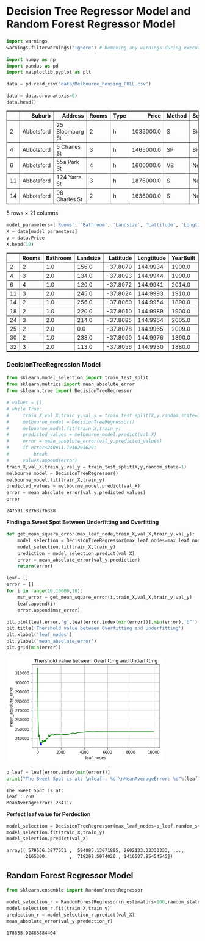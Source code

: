 # Decision Tree Regressor Model and Random Forest Regressor Model

```python
import warnings 
warnings.filterwarnings("ignore") # Removing any warnings during execution
```


```python
import numpy as np
import pandas as pd
import matplotlib.pyplot as plt
```


```python
data = pd.read_csv('data/Melbourne_housing_FULL.csv')
```


```python
data = data.dropna(axis=0)
data.head()
```



<div>
<table border="1" class="dataframe">
  <thead>
    <tr style="text-align: right;">
      <th></th>
      <th>Suburb</th>
      <th>Address</th>
      <th>Rooms</th>
      <th>Type</th>
      <th>Price</th>
      <th>Method</th>
      <th>SellerG</th>
      <th>Date</th>
      <th>Distance</th>
      <th>Postcode</th>
      <th>...</th>
      <th>Bathroom</th>
      <th>Car</th>
      <th>Landsize</th>
      <th>BuildingArea</th>
      <th>YearBuilt</th>
      <th>CouncilArea</th>
      <th>Lattitude</th>
      <th>Longtitude</th>
      <th>Regionname</th>
      <th>Propertycount</th>
    </tr>
  </thead>
  <tbody>
    <tr>
      <td>2</td>
      <td>Abbotsford</td>
      <td>25 Bloomburg St</td>
      <td>2</td>
      <td>h</td>
      <td>1035000.0</td>
      <td>S</td>
      <td>Biggin</td>
      <td>4/02/2016</td>
      <td>2.5</td>
      <td>3067.0</td>
      <td>...</td>
      <td>1.0</td>
      <td>0.0</td>
      <td>156.0</td>
      <td>79.0</td>
      <td>1900.0</td>
      <td>Yarra City Council</td>
      <td>-37.8079</td>
      <td>144.9934</td>
      <td>Northern Metropolitan</td>
      <td>4019.0</td>
    </tr>
    <tr>
      <td>4</td>
      <td>Abbotsford</td>
      <td>5 Charles St</td>
      <td>3</td>
      <td>h</td>
      <td>1465000.0</td>
      <td>SP</td>
      <td>Biggin</td>
      <td>4/03/2017</td>
      <td>2.5</td>
      <td>3067.0</td>
      <td>...</td>
      <td>2.0</td>
      <td>0.0</td>
      <td>134.0</td>
      <td>150.0</td>
      <td>1900.0</td>
      <td>Yarra City Council</td>
      <td>-37.8093</td>
      <td>144.9944</td>
      <td>Northern Metropolitan</td>
      <td>4019.0</td>
    </tr>
    <tr>
      <td>6</td>
      <td>Abbotsford</td>
      <td>55a Park St</td>
      <td>4</td>
      <td>h</td>
      <td>1600000.0</td>
      <td>VB</td>
      <td>Nelson</td>
      <td>4/06/2016</td>
      <td>2.5</td>
      <td>3067.0</td>
      <td>...</td>
      <td>1.0</td>
      <td>2.0</td>
      <td>120.0</td>
      <td>142.0</td>
      <td>2014.0</td>
      <td>Yarra City Council</td>
      <td>-37.8072</td>
      <td>144.9941</td>
      <td>Northern Metropolitan</td>
      <td>4019.0</td>
    </tr>
    <tr>
      <td>11</td>
      <td>Abbotsford</td>
      <td>124 Yarra St</td>
      <td>3</td>
      <td>h</td>
      <td>1876000.0</td>
      <td>S</td>
      <td>Nelson</td>
      <td>7/05/2016</td>
      <td>2.5</td>
      <td>3067.0</td>
      <td>...</td>
      <td>2.0</td>
      <td>0.0</td>
      <td>245.0</td>
      <td>210.0</td>
      <td>1910.0</td>
      <td>Yarra City Council</td>
      <td>-37.8024</td>
      <td>144.9993</td>
      <td>Northern Metropolitan</td>
      <td>4019.0</td>
    </tr>
    <tr>
      <td>14</td>
      <td>Abbotsford</td>
      <td>98 Charles St</td>
      <td>2</td>
      <td>h</td>
      <td>1636000.0</td>
      <td>S</td>
      <td>Nelson</td>
      <td>8/10/2016</td>
      <td>2.5</td>
      <td>3067.0</td>
      <td>...</td>
      <td>1.0</td>
      <td>2.0</td>
      <td>256.0</td>
      <td>107.0</td>
      <td>1890.0</td>
      <td>Yarra City Council</td>
      <td>-37.8060</td>
      <td>144.9954</td>
      <td>Northern Metropolitan</td>
      <td>4019.0</td>
    </tr>
  </tbody>
</table>
<p>5 rows × 21 columns</p>
</div>

```python
model_parameters=['Rooms', 'Bathroom', 'Landsize', 'Lattitude', 'Longtitude','YearBuilt','BuildingArea','Landsize','Propertycount']
X = data[model_parameters]
y = data.Price
X.head(10)
```

<div>
<table border="1" class="dataframe">
  <thead>
    <tr style="text-align: right;">
      <th></th>
      <th>Rooms</th>
      <th>Bathroom</th>
      <th>Landsize</th>
      <th>Lattitude</th>
      <th>Longtitude</th>
      <th>YearBuilt</th>
      <th>BuildingArea</th>
      <th>Landsize</th>
      <th>Propertycount</th>
    </tr>
  </thead>
  <tbody>
    <tr>
      <td>2</td>
      <td>2</td>
      <td>1.0</td>
      <td>156.0</td>
      <td>-37.8079</td>
      <td>144.9934</td>
      <td>1900.0</td>
      <td>79.0</td>
      <td>156.0</td>
      <td>4019.0</td>
    </tr>
    <tr>
      <td>4</td>
      <td>3</td>
      <td>2.0</td>
      <td>134.0</td>
      <td>-37.8093</td>
      <td>144.9944</td>
      <td>1900.0</td>
      <td>150.0</td>
      <td>134.0</td>
      <td>4019.0</td>
    </tr>
    <tr>
      <td>6</td>
      <td>4</td>
      <td>1.0</td>
      <td>120.0</td>
      <td>-37.8072</td>
      <td>144.9941</td>
      <td>2014.0</td>
      <td>142.0</td>
      <td>120.0</td>
      <td>4019.0</td>
    </tr>
    <tr>
      <td>11</td>
      <td>3</td>
      <td>2.0</td>
      <td>245.0</td>
      <td>-37.8024</td>
      <td>144.9993</td>
      <td>1910.0</td>
      <td>210.0</td>
      <td>245.0</td>
      <td>4019.0</td>
    </tr>
    <tr>
      <td>14</td>
      <td>2</td>
      <td>1.0</td>
      <td>256.0</td>
      <td>-37.8060</td>
      <td>144.9954</td>
      <td>1890.0</td>
      <td>107.0</td>
      <td>256.0</td>
      <td>4019.0</td>
    </tr>
    <tr>
      <td>18</td>
      <td>2</td>
      <td>1.0</td>
      <td>220.0</td>
      <td>-37.8010</td>
      <td>144.9989</td>
      <td>1900.0</td>
      <td>75.0</td>
      <td>220.0</td>
      <td>4019.0</td>
    </tr>
    <tr>
      <td>24</td>
      <td>3</td>
      <td>2.0</td>
      <td>214.0</td>
      <td>-37.8085</td>
      <td>144.9964</td>
      <td>2005.0</td>
      <td>190.0</td>
      <td>214.0</td>
      <td>4019.0</td>
    </tr>
    <tr>
      <td>25</td>
      <td>2</td>
      <td>2.0</td>
      <td>0.0</td>
      <td>-37.8078</td>
      <td>144.9965</td>
      <td>2009.0</td>
      <td>94.0</td>
      <td>0.0</td>
      <td>4019.0</td>
    </tr>
    <tr>
      <td>30</td>
      <td>2</td>
      <td>1.0</td>
      <td>238.0</td>
      <td>-37.8090</td>
      <td>144.9976</td>
      <td>1890.0</td>
      <td>97.0</td>
      <td>238.0</td>
      <td>4019.0</td>
    </tr>
    <tr>
      <td>32</td>
      <td>3</td>
      <td>2.0</td>
      <td>113.0</td>
      <td>-37.8056</td>
      <td>144.9930</td>
      <td>1880.0</td>
      <td>110.0</td>
      <td>113.0</td>
      <td>4019.0</td>
    </tr>
  </tbody>
</table>
</div>



### DecisionTreeRegression Model


```python
from sklearn.model_selection import train_test_split
from sklearn.metrics import mean_absolute_error
from sklearn.tree import DecisionTreeRegressor
```


```python
# values = []
# while True:
#     train_X,val_X,train_y,val_y = train_test_split(X,y,random_state=1)
#     melbourne_model = DecisionTreeRegressor()
#     melbourne_model.fit(train_X,train_y)
#     predicted_values = melbourne_model.predict(val_X)
#     error = mean_absolute_error(val_y,predicted_values)
#     if error<240811.7916291629:
#         break
#     values.append(error)
train_X,val_X,train_y,val_y = train_test_split(X,y,random_state=1)
melbourne_model = DecisionTreeRegressor()
melbourne_model.fit(train_X,train_y)
predicted_values = melbourne_model.predict(val_X)
error = mean_absolute_error(val_y,predicted_values)
error
```




    247591.82763276328



**Finding a Sweet Spot Between Underfitting and Overfitting**


```python
def get_mean_square_error(max_leaf_node,train_X,val_X,train_y,val_y):
    model_selection = DecisionTreeRegressor(max_leaf_nodes=max_leaf_node,random_state = 0)
    model_selection.fit(train_X,train_y)
    prediction = model_selection.predict(val_X)
    error = mean_absolute_error(val_y,prediction)
    return(error)
```


```python
leaf= []
error = []
for i in range(10,10000,10):
    msr_error = get_mean_square_error(i,train_X,val_X,train_y,val_y)
    leaf.append(i)
    error.append(msr_error)
```


```python
plt.plot(leaf,error,'g',leaf[error.index(min(error))],min(error),'b^')
plt.title('Thershold value between Overfitting and Underfitting')
plt.xlabel('leaf_nodes')
plt.ylabel('mean_absolute_error')
plt.grid(min(error))
```


![png](output_12_0.png)



```python
p_leaf = leaf[error.index(min(error))]
print("The Sweet Spot is at: \nleaf : %d \nMeanAverageError: %d"%(leaf[error.index(min(error))],min(error)))
```

    The Sweet Spot is at: 
    leaf : 260 
    MeanAverageError: 234117
    

**Perfect leaf value for Perdection**


```python
model_selection = DecisionTreeRegressor(max_leaf_nodes=p_leaf,random_state = 0)
model_selection.fit(train_X,train_y)
model_selection.predict(val_X)
```




    array([ 579536.3877551 ,  594885.13071895, 2602133.33333333, ...,
           2165300.        ,  718292.5974026 , 1416507.95454545])



## Random Forest Regressor Model


```python
from sklearn.ensemble import RandomForestRegressor
```


```python
model_selection_r = RandomForestRegressor(n_estimators=100,random_state = 1)
model_selection_r.fit(train_X,train_y)
predection_r = model_selection_r.predict(val_X)
mean_absolute_error(val_y,predection_r)
```




    178858.92486884404




```python

```

